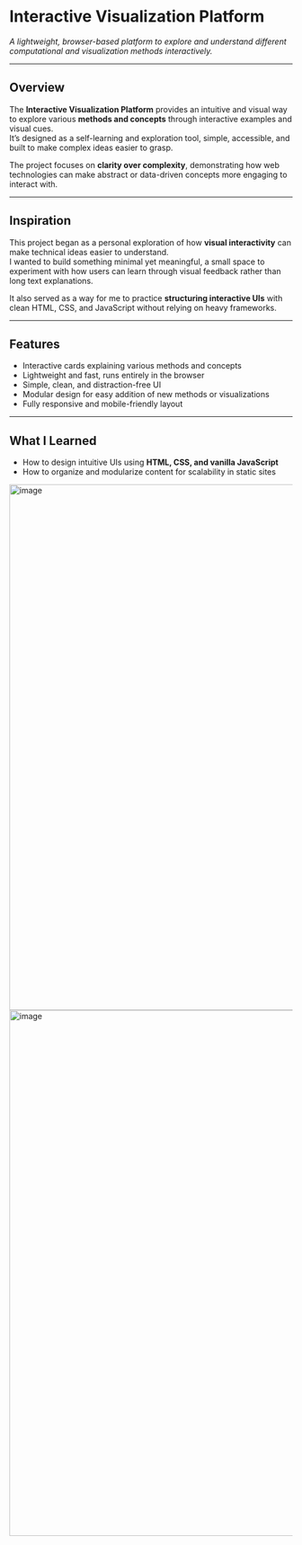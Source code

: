 # Interactive Visualization Platform  
*A lightweight, browser-based platform to explore and understand different computational and visualization methods interactively.*

---

## Overview  
The **Interactive Visualization Platform** provides an intuitive and visual way to explore various **methods and concepts** through interactive examples and visual cues.  
It’s designed as a self-learning and exploration tool, simple, accessible, and built to make complex ideas easier to grasp.  

The project focuses on **clarity over complexity**, demonstrating how web technologies can make abstract or data-driven concepts more engaging to interact with.

---

## Inspiration  
This project began as a personal exploration of how **visual interactivity** can make technical ideas easier to understand.  
I wanted to build something minimal yet meaningful, a small space to experiment with how users can learn through visual feedback rather than long text explanations.  

It also served as a way for me to practice **structuring interactive UIs** with clean HTML, CSS, and JavaScript  without relying on heavy frameworks.

---

## Features  
- Interactive cards explaining various methods and concepts  
- Lightweight and fast, runs entirely in the browser  
- Simple, clean, and distraction-free UI  
- Modular design for easy addition of new methods or visualizations  
- Fully responsive and mobile-friendly layout  

---

## What I Learned  
- How to design intuitive UIs using **HTML, CSS, and vanilla JavaScript**  
- How to organize and modularize content for scalability in static sites


<img width="1920" height="936" alt="image" src="https://github.com/user-attachments/assets/d8e8f21a-a950-4c16-b98a-f9f3fb038e33" />
<img width="1920" height="936" alt="image" src="https://github.com/user-attachments/assets/3340e1e5-9565-4cec-adb1-6f9675ef64b3" />






